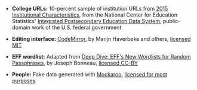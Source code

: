 *   **College URLs:** 10-percent sample of institution URLs from
    [2015 Institutional Characteristics][HD2015],
    from the National Center for Education Statistics'
    [Integrated Postsecondary Education Data System][IPEDS], public-domain work
    of the U.S. federal government

*   **Editing interface:** [CodeMirror][], by Marijn Haverbeke and others,
    [licensed MIT][CodeMirror-license]

*   **EFF wordlist:** Adapted from
    [Deep Dive: EFF's New Wordlists for Random Passphrases][deepdive], by
    Joseph Bonneau, [licensed CC-BY][eff-license]

*   **People:** Fake data generated with [Mockaroo][],
    [licensed for most purposes][Mockaroo-license]

[CodeMirror]: http://codemirror.net/
[CodeMirror-license]: http://codemirror.net/LICENSE
[deepdive]: https://www.eff.org/deeplinks/2016/07/new-wordlists-random-passphrases
[eff-license]: https://www.eff.org/copyright
[HD2015]: https://nces.ed.gov/ipeds/datacenter/data/HD2015.zip
[IPEDS]: https://nces.ed.gov/ipeds
[Mockaroo]: https://mockaroo.com/
[Mockaroo-license]: https://mockaroo.com/help/terms_of_use
